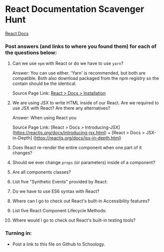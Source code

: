 # React Documentation Scavenger Hunt

[React Docs](https://facebook.github.io/react/docs/hello-world.html)

### Post answers (and links to where you found them) for each of the questions below:

1. Can we use `npm` with React or do we have to use `yarn`?
    
    Answer: You can use either. 'Yarn' is recommended, but both are compatible. Both also download packaged from the npm registry so the contain should be the identical.
    
    Source Page Link: [React > Docs > Installation](https://reactjs.org/docs/installation.html)

2. We are using JSX to write HTML inside of our React. Are we required to use JSX with React? Are there any alternatives?

    Answer: When using React you 

    Source Page Link: [React > Docs > Introducing-JSX] (https://reactjs.org/docs/introducing-jsx.html) + 
    [React > Docs > JSX-in-Depth] (https://reactjs.org/docs/jsx-in-depth.html)

3. Does React re-render the entire component when one part of it changes?

4. Should we ever change `props` (or parameters) inside of a component? 

5. Are all components classes? 

6. List five "Synthetic Events" provided by React:

7. Do we have to use ES6 syntax with React?

8. Where can I go to check out React's built-in Accessibility features?

9. List five React Component Lifecycle Methods:

10. Where would I go to check out React's built-in testing tools?

### Turning in:

* Post a link to this file on Github to Schoology.

